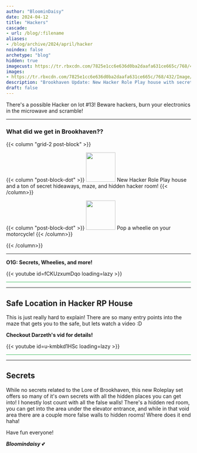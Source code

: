 ```yaml
---
author: "BloominDaisy"
date: 2024-04-12
title: "Hackers"
cascade:
- url: /blog/:filename
aliases:
- /blog/archive/2024/april/hacker
noindex: false
archetype: "blog"
hidden: true
imagecust: https://tr.rbxcdn.com/7825e1cc6e636d0ba2daafa631ce665c/768/432/Image/Png
images:
- https://tr.rbxcdn.com/7825e1cc6e636d0ba2daafa631ce665c/768/432/Image/Png
description: "Brookhaven Update: New Hacker Role Play house with secret rooms and Pop wheelies on motorcycles!"
draft: false
---
```


There's a possible Hacker on lot #13! Beware hackers, burn your electronics in the microwave and scramble!

---

### What did we get in Brookhaven??

{{< column "grid-2 post-block" >}}

{{< column "post-block-dot" >}}
<img src="/images/blog/hacker-role-play-house-icon.webp" loading="lazy" style="width: 80px; height: 80px;"> New Hacker Role Play house and a ton of secret hideaways, maze, and hidden hacker room! 
{{< /column>}}

{{< column "post-block-dot" >}}
<img src="/images/blog/wheelie_icon.webp" loading="lazy" style="width: 80px; height: 80px;">
Pop a wheelie on your motorcycle!
{{< /column>}}

{{< /column>}}

---

<div class="grid-2 post-vid-dot">

**O1G: Secrets, Wheelies, and more!** <div class="grid-1">{{< youtube id=fCKUzxumDqo loading=lazy >}}</div>
</div>


<hr style="background-color: #28b44c" size=8 class="post-block">

---

## Safe Location in Hacker RP House

This is just really hard to explain! There are so many entry points into the maze that gets you to the safe, but lets watch a video :D


<div class="grid-2 post-vid-dot">

**Checkout Darzeth's vid for details!** <div class="grid-1">{{< youtube id=u-kmbkd1HSc loading=lazy >}}</div>
</div>


<hr style="background-color: #28b44c" size=8 class="post-block">

---

## Secrets

While no secrets related to the Lore of Brookhaven, this new Roleplay set offers so many of it's own secrets with all the hidden places you can get into! I honestly lost count with all the false walls! There's a hidden red room, you can get into the area under the elevator entrance, and while in that void area there are a couple more false walls to hidden rooms! Where does it end haha! 

Have fun everyone!

_**Bloomindaisy**_ <span class="nowrap"><span class="emojify">💕</span>
